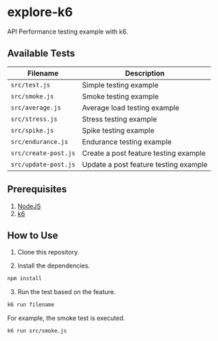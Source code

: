 # explore-k6

API Performance testing example with k6.

## Available Tests

| Filename             | Description                           |
| -------------------- | ------------------------------------- |
| `src/test.js`        | Simple testing example                |
| `src/smoke.js`       | Smoke testing example                 |
| `src/average.js`     | Average load testing example          |
| `src/stress.js`      | Stress testing example                |
| `src/spike.js`       | Spike testing example                 |
| `src/endurance.js`   | Endurance testing example             |
| `src/create-post.js` | Create a post feature testing example |
| `src/update-post.js` | Update a post feature testing example |

## Prerequisites

1. [NodeJS](https://nodejs.org/en)
2. [k6](https://k6.io/)

## How to Use

1. Clone this repository.

2. Install the dependencies.

```sh
npm install
```

3. Run the test based on the feature.

```sh
k6 run filename
```

For example, the smoke test is executed.

```sh
k6 run src/smoke.js
```
